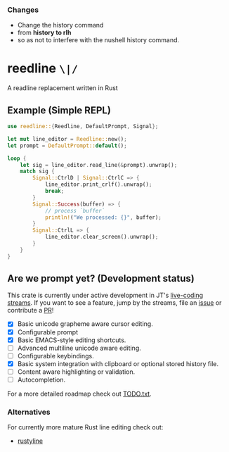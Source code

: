 ### Changes

* Change the history command
* from **history to rlh**
* so as not to interfere with the nushell history command.

# reedline `\|/`

A readline replacement written in Rust

## Example (Simple REPL)

```rust
use reedline::{Reedline, DefaultPrompt, Signal};

let mut line_editor = Reedline::new();
let prompt = DefaultPrompt::default();

loop {
    let sig = line_editor.read_line(&prompt).unwrap();
    match sig {
        Signal::CtrlD | Signal::CtrlC => {
            line_editor.print_crlf().unwrap();
            break;
        }
        Signal::Success(buffer) => {
            // process `buffer`
            println!("We processed: {}", buffer);
        }
        Signal::CtrlL => {
            line_editor.clear_screen().unwrap();
        }
    }
}

```

## Are we prompt yet? (Development status)

This crate is currently under active development in JT's [live-coding streams](https://www.twitch.tv/jntrnr).
If you want to see a feature, jump by the streams, file an [issue](https://github.com/jonathandturner/reedline/issues) or contribute a [PR](https://github.com/jonathandturner/reedline/pulls)!

- [x] Basic unicode grapheme aware cursor editing.
- [x] Configurable prompt
- [x] Basic EMACS-style editing shortcuts.
- [ ] Advanced multiline unicode aware editing.
- [ ] Configurable keybindings.
- [x] Basic system integration with clipboard or optional stored history file.
- [ ] Content aware highlighting or validation.
- [ ] Autocompletion.

For a more detailed roadmap check out [TODO.txt](https://github.com/jonathandturner/reedline/blob/main/TODO.txt).

### Alternatives

For currently more mature Rust line editing check out:

- [rustyline](https://crates.io/crates/rustyline)
